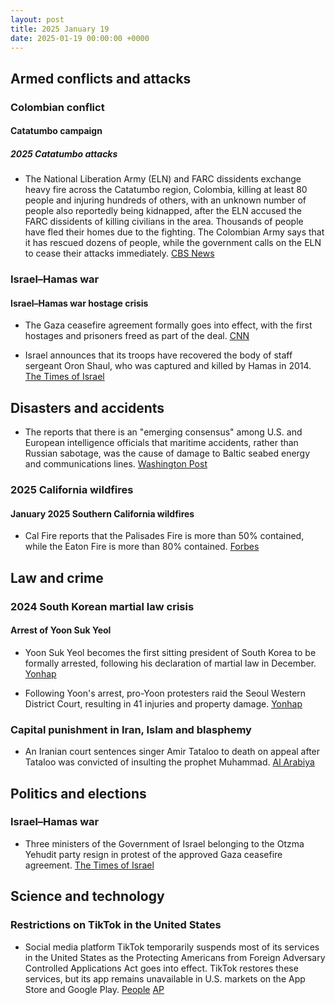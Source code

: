 ```yaml
---
layout: post
title: 2025 January 19
date: 2025-01-19 00:00:00 +0000
---
```


## Armed conflicts and attacks

### Colombian conflict

#### Catatumbo campaign

##### 2025 Catatumbo attacks

- The National Liberation Army (ELN) and FARC dissidents exchange heavy fire across the Catatumbo region, Colombia, killing at least 80 people and injuring hundreds of others, with an unknown number of people also reportedly being kidnapped, after the ELN accused the FARC dissidents of killing civilians in the area. Thousands of people have fled their homes due to the fighting. The Colombian Army says that it has rescued dozens of people, while the government calls on the ELN to cease their attacks immediately. [CBS News](https://www.cbsnews.com/news/kidnapped-colombia-peace-talks-fail-rebel-national-liberation-army/)

### Israel–Hamas war

#### Israel–Hamas war hostage crisis

- The Gaza ceasefire agreement formally goes into effect, with the first hostages and prisoners freed as part of the deal. [CNN](https://edition.cnn.com/world/live-news/israel-hamas-ceasefire-war-palestine-01-19-25/index.html)

- Israel announces that its troops have recovered the body of staff sergeant Oron Shaul, who was captured and killed by Hamas in 2014. [The Times of Israel](https://www.timesofisrael.com/liveblog_entry/body-of-oron-shaul-killed-and-captured-by-hamas-in-2014-recovered-from-gaza/)

## Disasters and accidents

- The reports that there is an "emerging consensus" among U.S. and European intelligence officials that maritime accidents, rather than Russian sabotage, was the cause of damage to Baltic seabed energy and communications lines. [Washington Post](https://www.washingtonpost.com/world/2025/01/19/russia-baltic-undersea-cables-accidents-sabotage/)

### 2025 California wildfires

#### January 2025 Southern California wildfires

- Cal Fire reports that the Palisades Fire is more than 50% contained, while the Eaton Fire is more than 80% contained. [Forbes](https://www.forbes.com/sites/antoniopequenoiv/2025/01/19/california-wildfire-updates-palisades-fire-finally-over-50-contained/)

## Law and crime

### 2024 South Korean martial law crisis

#### Arrest of Yoon Suk Yeol

- Yoon Suk Yeol becomes the first sitting president of South Korea to be formally arrested, following his declaration of martial law in December. [Yonhap](https://www.yna.co.kr/view/AKR20250118038600004?section=society/all)

- Following Yoon's arrest, pro-Yoon protesters raid the Seoul Western District Court, resulting in 41 injuries and property damage. [Yonhap](https://www.yna.co.kr/view/AKR20250119008151004)

### Capital punishment in Iran, Islam and blasphemy

- An Iranian court sentences singer Amir Tataloo to death on appeal after Tataloo was convicted of insulting the prophet Muhammad. [Al Arabiya](https://english.alarabiya.net/News/middle-east/2025/01/19/iran-court-sentences-pop-singer-tataloo-to-death)

## Politics and elections

### Israel–Hamas war

- Three ministers of the Government of Israel belonging to the Otzma Yehudit party resign in protest of the approved Gaza ceasefire agreement. [The Times of Israel](https://www.timesofisrael.com/otzma-yehudit-exits-coalition-over-gaza-deal-blasting-it-as-victory-for-terrorism/)

## Science and technology

### Restrictions on TikTok in the United States

- Social media platform TikTok temporarily suspends most of its services in the United States as the Protecting Americans from Foreign Adversary Controlled Applications Act goes into effect. TikTok restores these services, but its app remains unavailable in U.S. markets on the App Store and Google Play. [People](https://people.com/tiktok-working-to-restore-service-in-us-less-than-24-hours-after-ban-8777120) [AP](https://apnews.com/article/tiktok-ban-trump-biden-china-bdc79b7ce741a81761f67ea56d410103)
